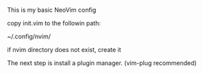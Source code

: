 This is my basic NeoVim config

copy init.vim to the followin path:

~/.config/nvim/

if nvim directory does not exist, create it

The next step is install a plugin manager. (vim-plug recommended)

